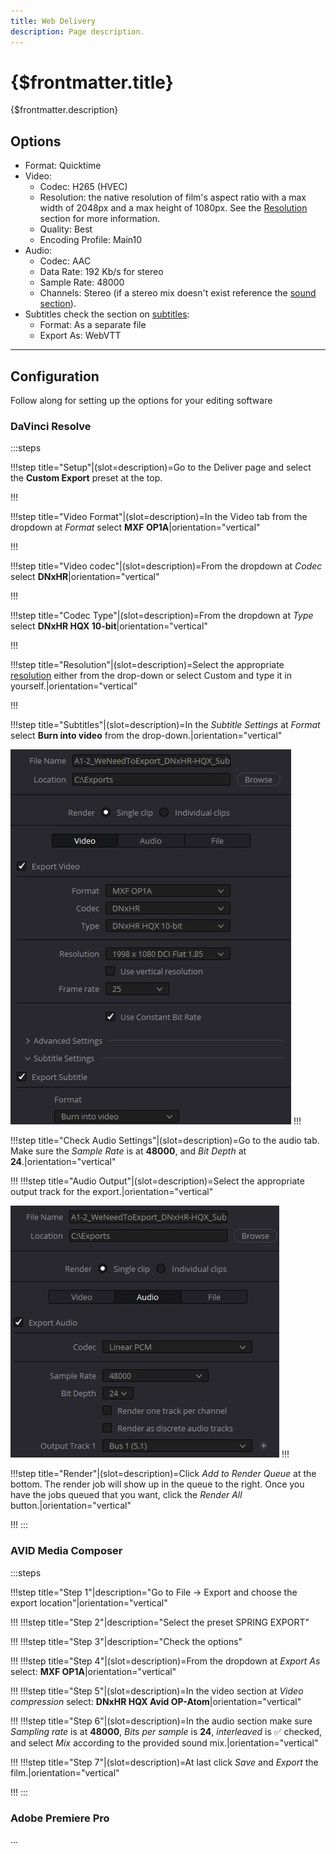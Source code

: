 ```yaml
---
title: Web Delivery
description: Page description.
---
```


# {$frontmatter.title}

{$frontmatter.description}

## Options

- Format: Quicktime
- Video:
  - Codec: H265 (HVEC)
  - Resolution: the native resolution of film's aspect ratio with a max width of 2048px and a max height of 1080px. See the [Resolution](/docs/best-practices/resolution) section for more information.
  - Quality: Best
  - Encoding Profile: Main10
- Audio:
  - Codec: AAC
  - Data Rate: 192 Kb/s for stereo
  - Sample Rate: 48000
  - Channels: Stereo (if a stereo mix doesn't exist reference the [sound section](/docs/best-practices/sound)).
- Subtitles check the section on [subtitles](/docs/best-practices/subtitles):
  - Format: As a separate file
  - Export As: WebVTT

----------------------------------------------------------------

## Configuration

Follow along for setting up the options for your editing software

### DaVinci Resolve

:::steps

!!!step title="Setup"|(slot=description)=Go to the Deliver page and select the **Custom Export** preset at the top.


!!!

!!!step title="Video Format"|(slot=description)=In the Video tab from the dropdown at *Format* select **MXF OP1A**|orientation="vertical"


!!!

!!!step title="Video codec"|(slot=description)=From the dropdown at *Codec* select **DNxHR**|orientation="vertical"


!!!

!!!step title="Codec Type"|(slot=description)=From the dropdown at *Type* select **DNxHR HQX 10-bit**|orientation="vertical"


!!!

!!!step title="Resolution"|(slot=description)=Select the appropriate [resolution](/docs/best-practices/resolution) either from the drop-down or select Custom and type it in yourself.|orientation="vertical"

!!!

!!!step title="Subtitles"|(slot=description)=In the *Subtitle Settings* at *Format* select **Burn into video** from the drop-down.|orientation="vertical"

![Configuration for DaVinci Resolve video options](/src/img/docs/DaVinciArchiveVideo.jpg)
!!!

!!!step title="Check Audio Settings"|(slot=description)=Go to the audio tab. Make sure the *Sample Rate* is at **48000**, and *Bit Depth* at **24**.|orientation="vertical"


!!!
!!!step title="Audio Output"|(slot=description)=Select the appropriate output track for the export.|orientation="vertical"

![Configuration for DaVinci Resolve audio options](/src/img/docs/DaVinciArchiveAudio.jpg)
!!!

!!!step title="Render"|(slot=description)=Click *Add to Render Queue* at the bottom. The render job will show up in the queue to the right. Once you have the jobs queued that you want, click the *Render All* button.|orientation="vertical"

!!!
:::


### AVID Media Composer

:::steps

!!!step title="Step 1"|description="Go to File -> Export and choose the export location"|orientation="vertical"


!!!
!!!step title="Step 2"|description="Select the preset SPRING EXPORT"


!!!
!!!step title="Step 3"|description="Check the options"


!!!
!!!step title="Step 4"|(slot=description)=From the dropdown at *Export As* select: **MXF OP1A**|orientation="vertical"

!!!
!!!step title="Step 5"|(slot=description)=In the video section at *Video compression* select: **DNxHR HQX  Avid OP-Atom**|orientation="vertical"

!!!
!!!step title="Step 6"|(slot=description)=In the audio section make sure *Sampling rate* is at **48000**, *Bits per sample* is **24**, *interleaved* is :white_check_mark: checked, and select *Mix* according to the provided sound mix.|orientation="vertical"

!!!
!!!step title="Step 7"|(slot=description)=At last click *Save* and *Export* the film.|orientation="vertical"

!!!
:::

### Adobe Premiere Pro
...